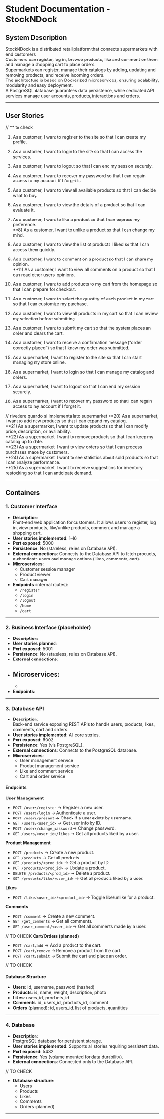 # Student Documentation - StockNDock

## System Description

StockNDock is a distributed retail platform that connects supermarkets with end customers.  
Customers can register, log in, browse products, like and comment on them and manage a shopping cart to place orders.  
Supermarkets can register, manage their catalogs by adding, updating and removing products, and receive incoming orders.  
The architecture is based on Dockerized microservices, ensuring scalability, modularity and easy deployment.  
A PostgreSQL database guarantees data persistence, while dedicated API services manage user accounts, products, interactions and orders.  

---

## User Stories

// ** to check

1) As a customer, I want to register to the site so that I can create my profile.  
2) As a customer, I want to login to the site so that I can access the services.  
3) As a customer, I want to logout so that I can end my session securely.  
4) As a customer, I want to recover my password so that I can regain access to my account if I forget it.  
5) As a customer, I want to view all available products so that I can decide what to buy.  
6) As a customer, I want to view the details of a product so that I can evaluate it.  
7) As a customer, I want to like a product so that I can express my preference.  
**8) As a customer, I want to unlike a product so that I can change my mind.  
9) As a customer, I want to view the list of products I liked so that I can access them quickly.  
10) As a customer, I want to comment on a product so that I can share my opinion.  
**11) As a customer, I want to view all comments on a product so that I can read other users’ opinions.  
12) As a customer, I want to add products to my cart from the homepage so that I can prepare for checkout.  
13) As a customer, I want to select the quantity of each product in my cart so that I can customize my purchase.  
14) As a customer, I want to view all products in my cart so that I can review my selection before submitting.  
15) As a customer, I want to submit my cart so that the system places an order and clears the cart.  
16) As a customer, I want to receive a confirmation message (“order correctly placed”) so that I know my order was submitted.  

17) As a supermarket, I want to register to the site so that I can start managing my store online.  
18) As a supermarket, I want to login so that I can manage my catalog and orders. 
19) As a supermarket, I want to logout so that I can end my session securely.  
20) As a supermarket, I want to recover my password so that I can regain access to my account if I forget it.  

// rivedere quando si implementa lato supermarket 
**20) As a supermarket, I want to add new products so that I can expand my catalog.  
**21) As a supermarket, I want to update products so that I can modify price, description, or availability.  
**22) As a supermarket, I want to remove products so that I can keep my catalog up to date.  
**23) As a supermarket, I want to view orders so that I can process purchases made by customers.  
**24) As a supermarket, I want to see statistics about sold products so that I can analyze performance.  
**25) As a supermarket, I want to receive suggestions for inventory restocking so that I can anticipate demand.  

---

## Containers

### 1. Customer Interface
- **Description**:  
  Front-end web application for customers. It allows users to register, log in, view products, like/unlike products, comment and manage a shopping cart.  
- **User stories implemented**: 1–16  
- **Port exposed**: 5000  
- **Persistence**: No (stateless, relies on Database API).  
- **External connections**: Connects to the Database API to fetch products, authenticate users and manage actions (likes, comments, cart).  
- **Microservices**:  
  - Customer session manager  
  - Product viewer  
  - Cart manager  
- **Endpoints** (internal routes):  
  - `/register`  
  - `/login`  
  - `/logout`  
  - `/home`  
  - `/cart`  

---

### 2. Business Interface (placeholder)
- **Description**:    
- **User stories planned**:   
- **Port exposed**: 5001  
- **Persistence**: No (stateless, relies on Database API).  
- **External connections**:   
- **Microservices**:  
  - 
  - 
- **Endpoints**:  
    

---

### 3. Database API
- **Description**:  
  Back-end service exposing REST APIs to handle users, products, likes, comments, cart and orders.  
- **User stories implemented**: All core stories.  
- **Port exposed**: 5002  
- **Persistence**: Yes (via PostgreSQL).  
- **External connections**: Connects to the PostgreSQL database.  
- **Microservices**:  
  - User management service  
  - Product management service  
  - Like and comment service  
  - Cart and order service  

#### Endpoints

**User Management**
- `POST /users/register` → Register a new user.  
- `POST /users/login` → Authenticate a user.  
- `POST /users/present` → Check if a user exists by username.  
- `GET /users/<user_id>` → Get user info by ID.  
- `POST /users/change_password` → Change password.  
- `GET /users/<user_id>/likes` → Get all products liked by a user.  

**Product Management**
- `POST /products` → Create a new product.  
- `GET /products` → Get all products.  
- `GET /products/<prod_id>` → Get a product by ID.  
- `PUT /products/<prod_id>` → Update a product.  
- `DELETE /products/<prod_id>` → Delete a product.  
- `GET /products/like/<user_id>` → Get all products liked by a user.  

**Likes**
- `POST /like/<user_id>/<product_id>` → Toggle like/unlike for a product.  

**Comments**
- `POST /comment` → Create a new comment.  
- `GET /get_comments` → Get all comments.  
- `GET /user_comment/<user_id>` → Get all comments made by a user.  

// TO CHECK
**Cart/Orders (planned)**
- `POST /cart/add` → Add a product to the cart.  
- `POST /cart/remove` → Remove a product from the cart.  
- `POST /cart/submit` → Submit the cart and place an order.  

// TO CHECK
#### Database Structure
- **Users**: id, username, password (hashed)  
- **Products**: id, name, weight, description, photo  
- **Likes**: users_id, products_id  
- **Comments**: id, users_id, products_id, comment  
- **Orders** (planned): id, users_id, list of products, quantities  

---

### 4. Database
- **Description**:  
  PostgreSQL database for persistent storage.  
- **User stories implemented**: Supports all stories requiring persistent data.  
- **Port exposed**: 5432  
- **Persistence**: Yes (volume mounted for data durability).  
- **External connections**: Connected only to the Database API.  

// TO CHECK
- **Database structure**:  
  - Users  
  - Products  
  - Likes  
  - Comments  
  - Orders (planned)  

---


